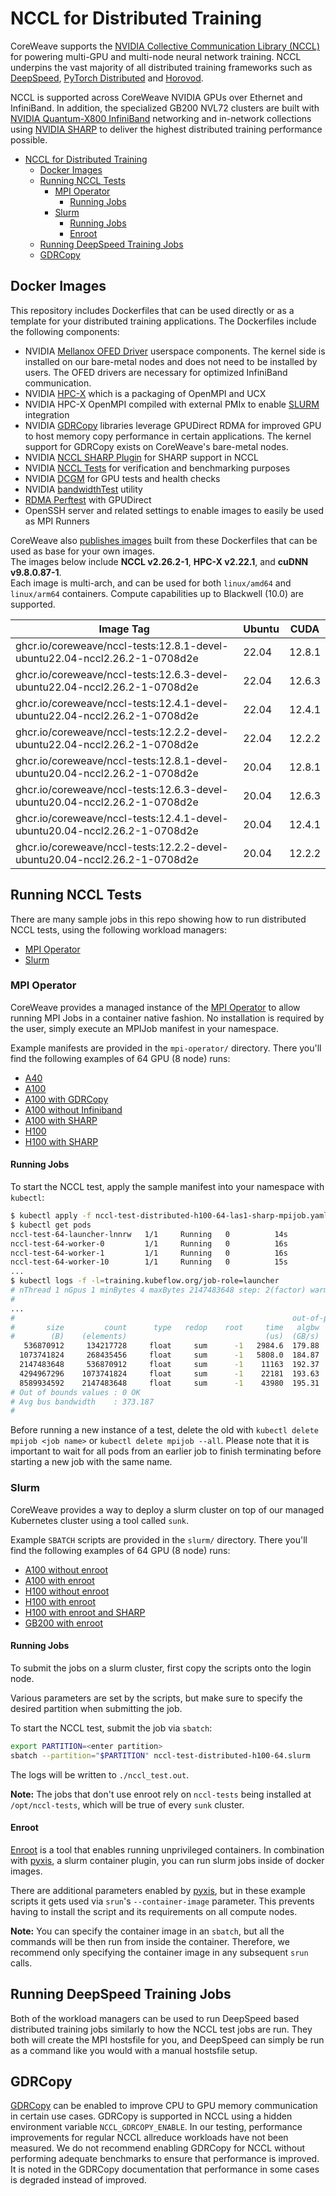 # NCCL for Distributed Training

CoreWeave supports the
[NVIDIA Collective Communication Library (NCCL)](https://developer.nvidia.com/nccl)
for powering multi-GPU and multi-node neural network training. NCCL underpins
the vast majority of all distributed training frameworks such as
[DeepSpeed](https://github.com/microsoft/DeepSpeed),
[PyTorch Distributed](https://pytorch.org/tutorials/beginner/dist_overview.html)
and [Horovod](https://horovod.readthedocs.io/en/stable/gpus_include.html).

NCCL is supported across CoreWeave NVIDIA GPUs over Ethernet and InfiniBand. In addition,
the specialized GB200 NVL72 clusters are built with
[NVIDIA Quantum-X800 InfiniBand](https://www.nvidia.com/en-us/networking/products/infiniband/quantum-x800/)
networking and in-network collections using
[NVIDIA SHARP](https://docs.nvidia.com/networking/display/sharpv300/introduction)
to deliver the highest distributed training performance possible.

* [NCCL for Distributed Training](#nccl-for-distributed-training)
  * [Docker Images](#docker-images)
  * [Running NCCL Tests](#running-nccl-tests)
    * [MPI Operator](#mpi-operator)
      * [Running Jobs](#running-jobs)
    * [Slurm](#slurm)
      * [Running Jobs](#running-jobs-1)
      * [Enroot](#enroot)
  * [Running DeepSpeed Training Jobs](#running-deepspeed-training-jobs)
  * [GDRCopy](#gdrcopy)

## Docker Images

This repository includes Dockerfiles that can be used directly or as a
template for your distributed training applications. The Dockerfiles include
the following components:

- NVIDIA [Mellanox OFED Driver](https://network.nvidia.com/products/infiniband-drivers/linux/mlnx_ofed/)
  userspace components. The kernel side is installed on our bare-metal nodes and
  does not need to be installed by users. The OFED drivers are necessary for
  optimized InfiniBand communication.
- NVIDIA [HPC-X](https://developer.nvidia.com/networking/hpc-x) which is a
  packaging of OpenMPI and UCX
- NVIDIA HPC-X OpenMPI compiled with external PMIx to
  enable [SLURM](https://slurm.schedmd.com/) integration
- NVIDIA [GDRCopy](https://developer.nvidia.com/gdrcopy) libraries leverage
  GPUDirect RDMA for improved GPU to host memory copy performance in certain
  applications. The kernel support for GDRCopy exists on CoreWeave's
  bare-metal nodes.
- NVIDIA [NCCL SHARP Plugin](https://github.com/Mellanox/nccl-rdma-sharp-plugins)
  for SHARP support in NCCL
- NVIDIA [NCCL Tests](https://github.com/NVIDIA/nccl-tests) for verification
  and benchmarking purposes
- NVIDIA [DCGM](https://developer.nvidia.com/dcgm) for GPU tests and health
  checks
- NVIDIA [bandwidthTest](https://docs.nvidia.com/cuda/demo-suite/index.html#bandwidthTest)
  utility
- [RDMA Perftest](https://github.com/linux-rdma/perftest/) with GPUDirect
- OpenSSH server and related settings to enable images to easily be used as
  MPI Runners

CoreWeave
also [publishes images](https://github.com/coreweave/nccl-tests/pkgs/container/nccl-tests)
built from these Dockerfiles that can be used as base for your own images.  
The images below include **NCCL v2.26.2-1**, **HPC-X v2.22.1**, and **cuDNN v9.8.0.87-1**.  
Each image is multi-arch, and can be used for both `linux/amd64` and `linux/arm64` containers.
Compute capabilities up to Blackwell (10.0) are supported.

| **Image Tag**                                                              | **Ubuntu** | **CUDA** |
|----------------------------------------------------------------------------|------------|----------|
| ghcr.io/coreweave/nccl-tests:12.8.1-devel-ubuntu22.04-nccl2.26.2-1-0708d2e | 22.04      | 12.8.1   |
| ghcr.io/coreweave/nccl-tests:12.6.3-devel-ubuntu22.04-nccl2.26.2-1-0708d2e | 22.04      | 12.6.3   |
| ghcr.io/coreweave/nccl-tests:12.4.1-devel-ubuntu22.04-nccl2.26.2-1-0708d2e | 22.04      | 12.4.1   |
| ghcr.io/coreweave/nccl-tests:12.2.2-devel-ubuntu22.04-nccl2.26.2-1-0708d2e | 22.04      | 12.2.2   |
| ghcr.io/coreweave/nccl-tests:12.8.1-devel-ubuntu20.04-nccl2.26.2-1-0708d2e | 20.04      | 12.8.1   |
| ghcr.io/coreweave/nccl-tests:12.6.3-devel-ubuntu20.04-nccl2.26.2-1-0708d2e | 20.04      | 12.6.3   |
| ghcr.io/coreweave/nccl-tests:12.4.1-devel-ubuntu20.04-nccl2.26.2-1-0708d2e | 20.04      | 12.4.1   |
| ghcr.io/coreweave/nccl-tests:12.2.2-devel-ubuntu20.04-nccl2.26.2-1-0708d2e | 20.04      | 12.2.2   |

## Running NCCL Tests

There are many sample jobs in this repo showing how to run distributed NCCL
tests, using the following workload managers:
 - [MPI Operator](https://github.com/kubeflow/mpi-operator)
 - [Slurm](https://slurm.schedmd.com/)

### MPI Operator

CoreWeave provides a managed instance of the
[MPI Operator](https://github.com/kubeflow/mpi-operator) to allow running
MPI Jobs in a container native fashion. No installation is required by the
user, simply execute an MPIJob manifest in your namespace.

Example manifests are provided in the `mpi-operator/` directory. There you'll
find the following examples of 64 GPU (8 node) runs:
 - [A40](./mpi-operator/nccl-test-distributed-a40-64-las1-mpijob.yaml)
 - [A100](./mpi-operator/nccl-test-distributed-a100-64-las1-mpijob.yaml)
 - [A100 with GDRCopy](./mpi-operator/nccl-test-distributed-a100-64-las1-gdrcopy-mpijob.yaml)
 - [A100 without Infiniband](./mpi-operator/nccl-test-distributed-a100-64-las1-no-ib-mpijob.yaml)
 - [A100 with SHARP](./mpi-operator/nccl-test-distributed-a100-64-las1-sharp-mpijob.yaml)
 - [H100](./mpi-operator/nccl-test-distributed-h100-64-las1-mpijob.yaml)
 - [H100 with SHARP](./mpi-operator/nccl-test-distributed-h100-64-las1-sharp-mpijob.yaml)

#### Running Jobs

To start the NCCL test, apply the sample manifest into your namespace with
`kubectl`:


```bash
$ kubectl apply -f nccl-test-distributed-h100-64-las1-sharp-mpijob.yaml
$ kubectl get pods
nccl-test-64-launcher-lnnrw   1/1     Running   0          14s
nccl-test-64-worker-0         1/1     Running   0          16s
nccl-test-64-worker-1         1/1     Running   0          16s
nccl-test-64-worker-10        1/1     Running   0          15s
...
$ kubectl logs -f -l=training.kubeflow.org/job-role=launcher
# nThread 1 nGpus 1 minBytes 4 maxBytes 2147483648 step: 2(factor) warmup iters: 50 iters: 50 validation: 1 
#
...
#                                                              out-of-place                       in-place          
#       size         count      type   redop    root     time   algbw   busbw #wrong     time   algbw   busbw #wrong
#        (B)    (elements)                               (us)  (GB/s)  (GB/s)            (us)  (GB/s)  (GB/s)       
   536870912     134217728     float     sum      -1   2984.6  179.88  356.01      0   2979.7  180.18  356.60      0
  1073741824     268435456     float     sum      -1   5808.0  184.87  365.90      0   5882.2  182.54  361.28      0
  2147483648     536870912     float     sum      -1    11163  192.37  380.73      0    11203  191.70  379.40      0
  4294967296    1073741824     float     sum      -1    22181  193.63  383.23      0    22570  190.29  376.62      0
  8589934592    2147483648     float     sum      -1    43980  195.31  386.56      0    44094  194.81  385.56      0
# Out of bounds values : 0 OK
# Avg bus bandwidth    : 373.187 
#
```

Before running a new instance of a test, delete the old with
`kubectl delete mpijob <job name>` or `kubectl delete mpijob --all`. Please
note that it is important to wait for all pods from an earlier job to finish
terminating before starting a new job with the same name.

### Slurm

CoreWeave provides a way to deploy a slurm cluster on top of our managed
Kubernetes cluster using a tool called `sunk`.

Example `SBATCH` scripts are provided in the `slurm/` directory. There you'll
find the following examples of 64 GPU (8 node) runs:
 - [A100 without enroot](./slurm/nccl-test-distributed-a100-64.slurm)
 - [A100 with enroot](./slurm/nccl-test-distributed-a100-64-enroot.slurm)
 - [H100 without enroot](./slurm/nccl-test-distributed-h100-64.slurm)
 - [H100 with enroot](./slurm/nccl-test-distributed-h100-64-enroot.slurm)
 - [H100 with enroot and SHARP](./slurm/nccl-test-distributed-h100-64-enroot-sharp.slurm)
 - [GB200 with enroot](./slurm/nccl-test-distributed-gb200-nvl72-enroot.slurm)

#### Running Jobs

To submit the jobs on a slurm cluster, first copy the scripts onto the login
node.

Various parameters are set by the scripts, but make sure to specify the
desired partition when submitting the job.

To start the NCCL test, submit the job via `sbatch`:

```bash
export PARTITION=<enter partition>
sbatch --partition="$PARTITION" nccl-test-distributed-h100-64.slurm
```

The logs will be written to `./nccl_test.out`.

**Note:** The jobs that don't use enroot rely on `nccl-tests` being installed
at `/opt/nccl-tests`, which will be true of every `sunk` cluster.

#### Enroot

[Enroot](https://github.com/nvidia/enroot) is a tool that enables running
unprivileged containers. In combination with
[pyxis](https://github.com/NVIDIA/pyxis), a slurm container plugin, you can
run slurm jobs inside of docker images.

There are additional parameters enabled by
[pyxis](https://github.com/NVIDIA/pyxis), but in these example scripts it gets
used via `srun`'s `--container-image` parameter. This prevents having to
install the script and its requirements on all compute nodes.

**Note:** You can specify the container image in an `sbatch`, but all the
commands will be then run from inside the container. Therefore, we recommend
only specifying the container image in any subsequent `srun` calls.

## Running DeepSpeed Training Jobs

Both of the workload managers can be used to run DeepSpeed based distributed
training jobs similarly to how the NCCL test jobs are run. They both will
create the MPI hostsfile for you, and DeepSpeed can simply be run as a command
like you would with a manual hostsfile setup.

## GDRCopy

[GDRCopy](https://developer.nvidia.com/gdrcopy) can be enabled to improve CPU
to GPU memory communication in certain use cases. GDRCopy is supported in NCCL
using a hidden environment variable `NCCL_GDRCOPY_ENABLE`. In our testing,
performance improvements for regular NCCL allreduce workloads have not been
measured. We do not recommend enabling GDRCopy for NCCL without performing
adequate benchmarks to ensure that performance is improved. It is noted in the
GDRCopy documentation that performance in some cases is degraded instead of
improved.
